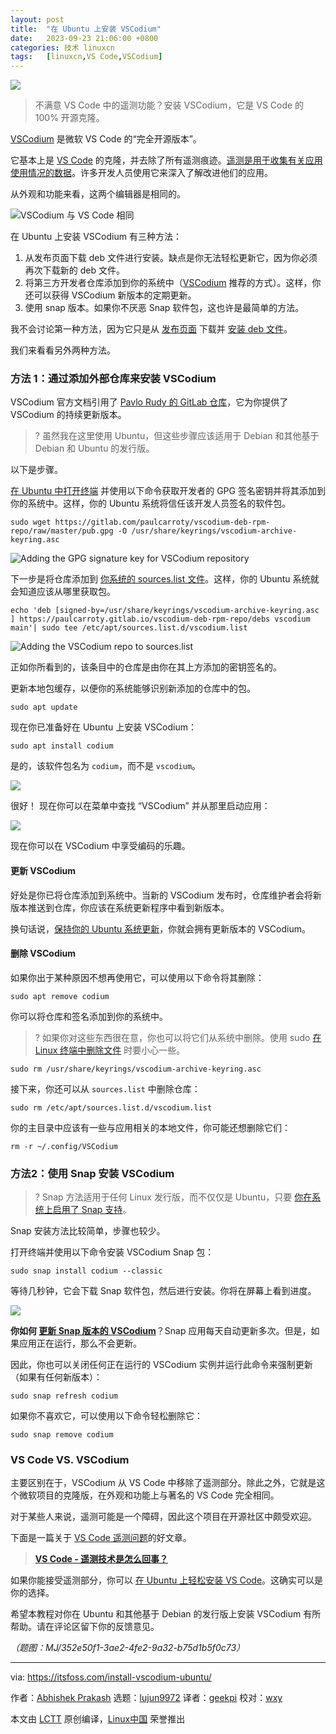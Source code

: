 ```yaml
---
layout: post
title:	"在 Ubuntu 上安装 VSCodium"
date:	2023-09-23 21:06:00 +0800 
categories:	技术 linuxcn 
tags:	[linuxcn,VS Code,VSCodium]
---
```



![](/Asserts/Images/album/202309/23/210544rez2940i0z590669.jpg)



> 
> 不满意 VS Code 中的遥测功能？安装 VSCodium，它是 VS Code 的 100% 开源克隆。
> 
> 
> 


[VSCodium](https://itsfoss.com/vscodium/) 是微软 VS Code 的“完全开源版本”。


它基本上是 [VS Code](https://code.visualstudio.com/) 的克隆，并去除了所有遥测痕迹。[遥测是用于收集有关应用使用情况的数据](https://code.visualstudio.com/docs/getstarted/telemetry)。许多开发人员使用它来深入了解改进他们的应用。


从外观和功能来看，这两个编辑器是相同的。


![VSCodium 与 VS Code 相同](/Asserts/Images/album/202309/23/210610yaraknw5kipz3d5e.png)


在 Ubuntu 上安装 VSCodium 有三种方法：


1. 从发布页面下载 deb 文件进行安装。缺点是你无法轻松更新它，因为你必须再次下载新的 deb 文件。
2. 将第三方开发者仓库添加到你的系统中（[VSCodium](https://vscodium.com/) 推荐的方式）。这样，你还可以获得 VSCodium 新版本的定期更新。
3. 使用 snap 版本。如果你不厌恶 Snap 软件包，这也许是最简单的方法。


我不会讨论第一种方法，因为它只是从 [发布页面](https://github.com/VSCodium/vscodium/releases) 下载并 [安装 deb 文件](https://itsfoss.com/install-deb-files-ubuntu/)。


我们来看看另外两种方法。


### 方法 1：通过添加外部仓库来安装 VSCodium


VSCodium 官方文档引用了 [Pavlo Rudy 的 GitLab 仓库](https://gitlab.com/paulcarroty/vscodium-deb-rpm-repo)，它为你提供了 VSCodium 的持续更新版本。



> 
> ? 虽然我在这里使用 Ubuntu，但这些步骤应该适用于 Debian 和其他基于 Debian 和 Ubuntu 的发行版。
> 
> 
> 


以下是步骤。


[在 Ubuntu 中打开终端](https://itsfoss.com/open-terminal-ubuntu/) 并使用以下命令获取开发者的 GPG 签名密钥并将其添加到你的系统中。这样，你的 Ubuntu 系统将信任该开发人员签名的软件包。



```
sudo wget https://gitlab.com/paulcarroty/vscodium-deb-rpm-repo/raw/master/pub.gpg -O /usr/share/keyrings/vscodium-archive-keyring.asc

```

![Adding the GPG signature key for VSCodium repository](/Asserts/Images/album/202309/23/210610soifdjqd3q3m3pz3.png)


下一步是将仓库添加到 [你系统的 sources.list 文件](https://itsfoss.com/sources-list-ubuntu/)。这样，你的 Ubuntu 系统就会知道应该从哪里获取包。



```
echo 'deb [signed-by=/usr/share/keyrings/vscodium-archive-keyring.asc ] https://paulcarroty.gitlab.io/vscodium-deb-rpm-repo/debs vscodium main'| sudo tee /etc/apt/sources.list.d/vscodium.list

```

![Adding the VSCodium repo to sources.list](/Asserts/Images/album/202309/23/210611ojj3jjq67rfbfsqq.png)


正如你所看到的，该条目中的仓库是由你在其上方添加的密钥签名的。


更新本地包缓存，以便你的系统能够识别新添加的仓库中的包。



```
sudo apt update

```

现在你已准备好在 Ubuntu 上安装 VSCodium：



```
sudo apt install codium

```

是的，该软件包名为 `codium`，而不是 `vscodium`。


![](/Asserts/Images/album/202309/23/210611mj4jgpq1ffb7b6qj.png)


很好！ 现在你可以在菜单中查找 “VSCodium” 并从那里启动应用：


![](/Asserts/Images/album/202309/23/210611q6pho6pbmhv1pbvp.png)


现在你可以在 VSCodium 中享受编码的乐趣。


#### 更新 VSCodium


好处是你已将仓库添加到系统中。当新的 VSCodium 发布时，仓库维护者会将新版本推送到仓库，你应该在系统更新程序中看到新版本。


换句话说，[保持你的 Ubuntu 系统更新](https://itsfoss.com/update-ubuntu/)，你就会拥有更新版本的 VSCodium。


#### 删除 VSCodium


如果你出于某种原因不想再使用它，可以使用以下命令将其删除：



```
sudo apt remove codium

```

你可以将仓库和签名添加到你的系统中。



> 
> ? 如果你对这些东西很在意，你也可以将它们从系统中删除。使用 sudo [在 Linux 终端中删除文件](https://itsfoss.com/delete-files-folders-linux/) 时要小心一些。
> 
> 
> 



```
sudo rm /usr/share/keyrings/vscodium-archive-keyring.asc

```

接下来，你还可以从 `sources.list` 中删除仓库：



```
sudo rm /etc/apt/sources.list.d/vscodium.list

```

你的主目录中应该有一些与应用相关的本地文件，你可能还想删除它们：



```
rm -r ~/.config/VSCodium

```

### 方法2：使用 Snap 安装 VSCodium



> 
> ? Snap 方法适用于任何 Linux 发行版，而不仅仅是 Ubuntu，只要 [你在系统上启用了 Snap 支持](https://itsfoss.com/install-snap-linux/)。
> 
> 
> 


Snap 安装方法比较简单，步骤也较少。


打开终端并使用以下命令安装 VSCodium Snap 包：



```
sudo snap install codium --classic

```

等待几秒钟，它会下载 Snap 软件包，然后进行安装。你将在屏幕上看到进度。


![](/Asserts/Images/album/202309/23/210612ht773dkqd6bxz36d.png)


**你如何 [更新 Snap 版本的 VSCodium](https://itsfoss.com/snap-update/)**？Snap 应用每天自动更新多次。但是，如果应用正在运行，那么不会更新。


因此，你也可以关闭任何正在运行的 VSCodium 实例并运行此命令来强制更新（如果有任何新版本）：



```
sudo snap refresh codium

```

如果你不喜欢它，可以使用以下命令轻松删除它：



```
sudo snap remove codium

```

### VS Code VS. VSCodium


主要区别在于，VSCodium 从 VS Code 中移除了遥测部分。除此之外，它就是这个微软项目的克隆版，在外观和功能上与著名的 VS Code 完全相同。


对于某些人来说，遥测可能是一个障碍，因此这个项目在开源社区中颇受欢迎。


下面是一篇关于 [VS Code 遥测问题](https://www.roboleary.net/tools/2022/04/20/vscode-telemetry.html)的好文章。



> 
> **[VS Code - 遥测技术是怎么回事？](https://www.roboleary.net/tools/2022/04/20/vscode-telemetry.html)**
> 
> 
> 


如果你能接受遥测部分，你可以 [在 Ubuntu 上轻松安装 VS Code](https://itsfoss.com/install-visual-studio-code-ubuntu/)。这确实可以是你的选择。


希望本教程对你在 Ubuntu 和其他基于 Debian 的发行版上安装 VSCodium 有所帮助。请在评论区留下你的反馈意见。


*（题图：MJ/352e50f1-3ae2-4fe2-9a32-b75d1b5f0c73）*




---


via: <https://itsfoss.com/install-vscodium-ubuntu/>


作者：[Abhishek Prakash](https://itsfoss.com/author/abhishek/) 选题：[lujun9972](https://github.com/lujun9972) 译者：[geekpi](https://github.com/geekpi) 校对：[wxy](https://github.com/wxy)


本文由 [LCTT](https://github.com/LCTT/TranslateProject) 原创编译，[Linux中国](https://linux.cn/) 荣誉推出
